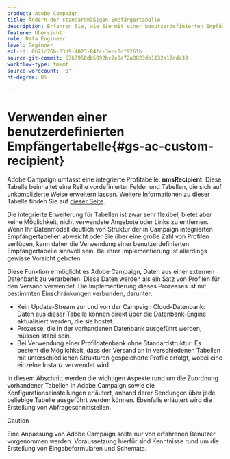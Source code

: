 ```yaml
---
product: Adobe Campaign
title: Ändern der standardmäßigen Empfängertabelle
description: Erfahren Sie, wie Sie mit einer benutzerdefinierten Empfängertabelle arbeiten.
feature: Übersicht
role: Data Engineer
level: Beginner
exl-id: 0b71c76b-03d9-4023-84fc-3ecc0df9261b
source-git-commit: 5363950db5092bc7e0a72a0823db1132a17dda33
workflow-type: tm+mt
source-wordcount: '0'
ht-degree: 0%

---
```


# Verwenden einer benutzerdefinierten Empfängertabelle{#gs-ac-custom-recipient}

Adobe Campaign umfasst eine integrierte Profitabelle: **nmsRecipient**. Diese Tabelle beinhaltet eine Reihe vordefinierter Felder und Tabellen, die sich auf unkomplizierte Weise erweitern lassen. Weitere Informationen zu dieser Tabelle finden Sie auf [dieser Seite](datamodel.md#ootb-profiles).

Die integrierte Erweiterung für Tabellen ist zwar sehr flexibel, bietet aber keine Möglichkeit, nicht verwendete Angebote oder Links zu entfernen. Wenn Ihr Datenmodell deutlich von Struktur der in Campaign integrierten Empfängertabellen abweicht oder Sie über eine große Zahl von Profilen verfügen, kann daher die Verwendung einer benutzerdefinierten Empfängertabelle sinnvoll sein.  Bei ihrer Implementierung ist allerdings gewisse Vorsicht geboten.

Diese Funktion ermöglicht es Adobe Campaign, Daten aus einer externen Datenbank zu verarbeiten. Diese Daten werden als ein Satz von Profilen für den Versand verwendet. Die Implementierung dieses Prozesses ist mit bestimmten Einschränkungen verbunden, darunter:

* Kein Update-Stream zur und von der Campaign Cloud-Datenbank: Daten aus dieser Tabelle können direkt über die Datenbank-Engine aktualisiert werden, die sie hostet.
* Prozesse, die in der vorhandenen Datenbank ausgeführt werden, müssen stabil sein.
* Bei Verwendung einer Profildatenbank ohne Standardstruktur: Es besteht die Möglichkeit, dass der Versand an in verschiedenen Tabellen mit unterschiedlichen Strukturen gespeicherte Profile erfolgt, wobei eine einzelne Instanz verwendet wird.

In diesem Abschnitt werden die wichtigen Aspekte rund um die Zuordnung vorhandener Tabellen in Adobe Campaign sowie die Konfigurationseinstellungen erläutert, anhand derer Sendungen über jede beliebige Tabelle ausgeführt werden können. Ebenfalls erläutert wird die Erstellung von Abfrageschnittstellen.

>[!CAUTION]
>
>Eine Anpassung von Adobe Campaign sollte nur von erfahrenen Benutzer vorgenommen werden. Voraussetzung hierfür sind Kenntnisse rund um die Erstellung von Eingabeformularen und Schemata.


